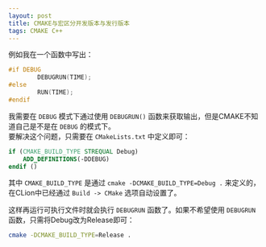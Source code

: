 ```yaml
---
layout: post
title: CMAKE与宏区分开发版本与发行版本
tags: CMAKE C++ 
--- 
```


例如我在一个函数中写出：
```cpp
#if DEBUG
        DEBUGRUN(TIME);
#else
        RUN(TIME);
#endif
```

我需要在 `DEBUG` 模式下通过使用 `DEBUGRUN()` 函数来获取输出，但是CMAKE不知道自己是不是在 `DEBUG` 的模式下。  
要解决这个问题，只需要在 `CMakeLists.txt` 中定义即可：

```cmake
if (CMAKE_BUILD_TYPE STREQUAL Debug)
    ADD_DEFINITIONS(-DDEBUG)
endif ()
```

其中 `CMAKE_BUILD_TYPE` 是通过 `cmake -DCMAKE_BUILD_TYPE=Debug .` 来定义的，在CLion中已经通过 `Build -> CMake` 选项自动设置了。

这样再运行可执行文件时就会执行 `DEBUGRUN` 函数了。如果不希望使用 `DEBUGRUN` 函数，只需将Debug改为Release即可：
```bash
cmake -DCMAKE_BUILD_TYPE=Release .
```
